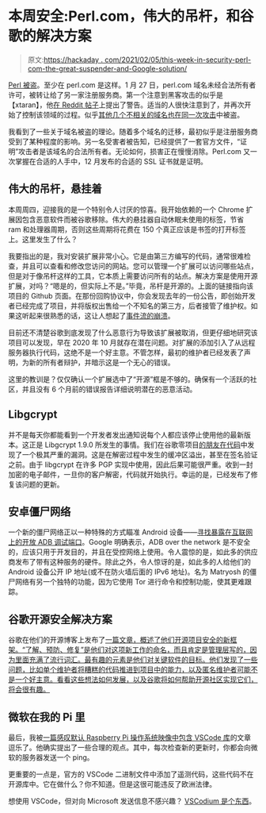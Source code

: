 # 本周安全:Perl.com，伟大的吊杆，和谷歌的解决方案

> 原文:[https://hackaday . com/2021/02/05/this-week-in-security-perl-com-the-great-suspender-and-Google-solution/](https://hackaday.com/2021/02/05/this-week-in-security-perl-com-the-great-suspender-and-googles-solution/)

[Perl 被盗](https://log.perl.org/2021/01/perlcom-hijacked.html)。至少在 perl.com 是这样。1 月 27 日，perl.com 域名未经合法所有者许可，被转让给了另一家注册服务商。第一个注意到黑客攻击的似乎是【xtaran】，他[在 Reddit 帖子](https://www.reddit.com/r/perl/comments/l6d8ws/perlcom_unfriendly_domain_take_over/)上提出了警告。适当的人很快注意到了，并再次开始了控制该领域的过程。似乎[其他几个不相关的域名也在同一次攻击](https://news.ycombinator.com/item?id=25940240)中被盗。

我看到了一些关于域名被盗的理论。随着多个域名的迁移，最初似乎是注册服务商受到了某种程度的影响。另一名受害者被告知，已经提供了一套官方文件，“证明”攻击者是该域名的合法所有者。无论如何，损害正在慢慢消除。Perl.com 又一次掌握在合适的人手中，12 月发布的合适的 SSL 证书就是证明。

## 伟大的吊杆，悬挂着

本周周四，迎接我的是一个特别令人讨厌的惊喜。我开始依赖的一个 Chrome 扩展因包含恶意软件而被谷歌移除。伟大的悬挂器自动休眠未使用的标签，节省 ram 和处理器周期，否则这些周期将花费在 150 个真正应该是书签的打开标签上。这里发生了什么？

我要指出的是，我对安装扩展非常小心。它是由第三方编写的代码，通常很难检查，并且可以查看和修改您访问的网站。您可以管理一个扩展可以访问哪些站点，但是对于像吊杆这样的工具，它本质上需要访问所有的站点。解决方案是使用开源扩展，对吗？“嗯是的，但实际上不是。”毕竟，吊杆是开源的。上面的链接指向该项目的 Github 页面。在那份回购协议中，你会发现去年的一份公告，即创始开发者已经完成了项目，并将版权出售给一个不知名的第三方，后者接管了维护权。如果这听起来很熟悉的话，这让人想起了[事件流的崩溃](https://www.zdnet.com/article/hacker-backdoors-popular-javascript-library-to-steal-bitcoin-funds/)。

目前还不清楚谷歌到底发现了什么恶意行为导致该扩展被取消，但更仔细地研究该项目可以发现，早在 2020 年 10 月就存在潜在问题。对扩展的添加引入了从远程服务器执行代码，这绝不是一个好主意。不管怎样，最初的维护者已经发表了声明，为新的所有者辩护，并暗示这是一个无心的错误。

这里的教训是？仅仅确认一个扩展选中了“开源”框是不够的。确保有一个活跃的社区，并且没有 6 个月前的错误报告详细说明潜在的恶意活动。

## Libgcrypt

并不是每天你都能看到一个开发者发出通知说每个人都应该停止使用他的最新版本。这正是 Libgcrypt 1.9.0 所发生的事情。我们在谷歌零项目[的朋友在代码](https://bugs.chromium.org/p/project-zero/issues/detail?id=2145)中发现了一个极其严重的漏洞。这是在解密过程中发生的缓冲区溢出，甚至在签名验证之前。由于 libgcrypt 在许多 PGP 实现中使用，因此后果可能很严重。收到一封加密的电子邮件，一旦你的客户解密，代码就开始执行。幸运的是，已经发布了修复该问题的更新。

## 安卓僵尸网络

一个新的僵尸网络正以一种特殊的方式瞄准 Android 设备——[寻找暴露在互联网上的开放 ADB 调试端口](https://www.zdnet.com/article/android-devices-ensnared-in-ddos-botnet/)。Google 明确表示，ADB over the network 是不安全的，应该只用于开发目的，并且在受控网络上使用。令人震惊的是，如此多的供应商发布了带有这种服务的硬件。除此之外，令人惊讶的是，如此多的人给他们的 Android 设备公开 IP 地址(或不在防火墙后面的 IPv6 地址)。名为 Matryosh 的僵尸网络有另一个独特的功能，因为它使用 Tor 进行命令和控制功能，使其更难跟踪。

## 谷歌开源安全解决方案

谷歌在他们的开源博客上发布了[一篇文章，概述了他们开源项目安全的新框架。“了解、预防、修复”是他们对这项新工作的命名，而且肯定是管理层写的，因为里面充满了流行词汇。最有趣的元素是他们对关键软件的目标。他们发现了一些问题，比如单个维护者将糟糕的代码推进到项目中的能力，以及匿名维护者可能不是一个好主意。看看这些想法如何发展，以及谷歌将如何帮助开源社区实现它们，将会很有趣。](https://opensource.googleblog.com/2021/02/know-prevent-fix-framework-for-shifting-discussion-around-vulnerabilities-in-open-source.html)

## 微软在我的 Pi 里

最后，我被[一篇感叹默认 Raspberry Pi 操作系统映像中包含 VSCode 库](https://www.cyberciti.biz/linux-news/heads-up-microsoft-repo-secretly-installed-on-all-raspberry-pis-linux-os/)的文章逗乐了。他确实提出了一些合理的观点。其中，每次检查新的更新时，你都会向微软的服务器发送一个 ping。

更重要的一点是，官方的 VSCode 二进制文件中添加了遥测代码，这些代码不在开源库中。它在做什么？你不知道。但是这很可能违反了欧洲法律。

想使用 VSCode，但对向 Microsoft 发送信息不感兴趣？ [VSCodium 是个东西](https://vscodium.com/)。